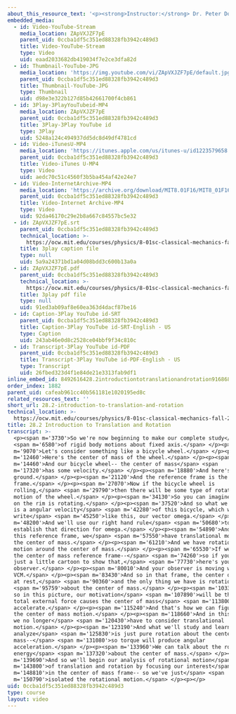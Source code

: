 ```yaml
---
about_this_resource_text: '<p><strong>Instructor:</strong> Dr. Peter Dourmashkin</p>'
embedded_media:
  - id: Video-YouTube-Stream
    media_location: ZApVXJZF7pE
    parent_uid: 0ccba1df5c351ed88328fb3942c489d3
    title: Video-YouTube-Stream
    type: Video
    uid: eaad2033682db419034f7e2ce3dfa82d
  - id: Thumbnail-YouTube-JPG
    media_location: 'https://img.youtube.com/vi/ZApVXJZF7pE/default.jpg'
    parent_uid: 0ccba1df5c351ed88328fb3942c489d3
    title: Thumbnail-YouTube-JPG
    type: Thumbnail
    uid: d98e3e322b127d85b42661700f4cb861
  - id: 3Play-3PlayYouTubeid-MP4
    media_location: ZApVXJZF7pE
    parent_uid: 0ccba1df5c351ed88328fb3942c489d3
    title: 3Play-3Play YouTube id
    type: 3Play
    uid: 5248a124c494937dd5dc8d49df4781cd
  - id: Video-iTunesU-MP4
    media_location: 'https://itunes.apple.com/us/itunes-u/id1223579658'
    parent_uid: 0ccba1df5c351ed88328fb3942c489d3
    title: Video-iTunes U-MP4
    type: Video
    uid: aedc70c51c4560f3b5ba454af42e24e7
  - id: Video-InternetArchive-MP4
    media_location: 'https://archive.org/download/MIT8.01F16/MIT8_01F16_L28v02_360p.mp4'
    parent_uid: 0ccba1df5c351ed88328fb3942c489d3
    title: Video-Internet Archive-MP4
    type: Video
    uid: 92da46170c29e2b8a667c84557bc5e32
  - id: ZApVXJZF7pE.srt
    parent_uid: 0ccba1df5c351ed88328fb3942c489d3
    technical_location: >-
      https://ocw.mit.edu/courses/physics/8-01sc-classical-mechanics-fall-2016/week-10-rotational-motion/28.2-introduction-to-translation-and-rotation/28.2-introduction-to-translation-and-rotation/ZApVXJZF7pE.srt
    title: 3play caption file
    type: null
    uid: 5a9a24371bd1a04d08bdd3c600b13a0a
  - id: ZApVXJZF7pE.pdf
    parent_uid: 0ccba1df5c351ed88328fb3942c489d3
    technical_location: >-
      https://ocw.mit.edu/courses/physics/8-01sc-classical-mechanics-fall-2016/week-10-rotational-motion/28.2-introduction-to-translation-and-rotation/28.2-introduction-to-translation-and-rotation/ZApVXJZF7pE.pdf
    title: 3play pdf file
    type: null
    uid: 91ed3ab09af8e60ea363d4dacf87be16
  - id: Caption-3Play YouTube id-SRT
    parent_uid: 0ccba1df5c351ed88328fb3942c489d3
    title: Caption-3Play YouTube id-SRT-English - US
    type: Caption
    uid: 243ab46e0d8c2528ce04bbf9f34c810c
  - id: Transcript-3Play YouTube id-PDF
    parent_uid: 0ccba1df5c351ed88328fb3942c489d3
    title: Transcript-3Play YouTube id-PDF-English - US
    type: Transcript
    uid: 26fbed323d4f1e84de21e3313fab9df1
inline_embed_id: 8492616428.2introductiontotranslationandrotation91686856
order_index: 1882
parent_uid: cafeab961cc40b561181e1020195ed8c
related_resources_text: ''
short_url: 28.2-introduction-to-translation-and-rotation
technical_location: >-
  https://ocw.mit.edu/courses/physics/8-01sc-classical-mechanics-fall-2016/week-10-rotational-motion/28.2-introduction-to-translation-and-rotation/28.2-introduction-to-translation-and-rotation
title: 28.2 Introduction to Translation and Rotation
transcript: >-
  <p><span m='3730'>So we're now beginning to make our complete study</span>
  <span m='6580'>of rigid body motions about fixed axis.</span> </p><p><span
  m='9070'>Let's consider something like a bicycle wheel.</span> </p><p><span
  m='12460'>Here's the center of mass of the wheel.</span> </p><p><span
  m='14460'>And our bicycle wheel-- the center of mass</span> <span
  m='17320'>has some velocity.</span> </p><p><span m='18880'>And here's
  ground.</span> </p><p><span m='21120'>And the reference frame is the ground
  frame.</span> </p><p><span m='27070'>Now if the bicycle wheel is
  rolling,</span> <span m='29790'>then there will be some type of rotational
  motion of the wheel.</span> </p><p><span m='34130'>So you can imagine a point
  on the rim is rotating.</span> </p><p><span m='37520'>And so what we have here
  is a angular velocity</span> <span m='42280'>of this bicycle, which we'll
  write</span> <span m='45250'>like this, our vector omega.</span> </p><p><span
  m='48200'>And we'll use our right hand rule</span> <span m='50680'>to
  establish that direction for omega.</span> </p><p><span m='54890'>And now in
  this reference frame, we</span> <span m='57550'>have translational motion of
  the center of mass.</span> </p><p><span m='61210'>And we have rotational
  motion around the center of mass.</span> </p><p><span m='65530'>If we go to
  the center of mass reference frame--</span> <span m='74260'>so if you want
  just a little cartoon to show that,</span> <span m='77730'>here's your
  observer.</span> </p><p><span m='80010'>And your observer is moving with
  VCM.</span> </p><p><span m='83430'>And so in that frame, the center of mass is
  at rest,</span> <span m='90360'>and the only thing we have is rotation</span>
  <span m='95759'>about the center of mass.</span> </p><p><span m='103300'>And
  so in this picture, our motivation</span> <span m='107890'>will be that the
  total external force causes the center of mass</span> <span m='113800'>to
  accelerate.</span> </p><p><span m='115240'>And that's how we can figure out
  the center of mass motion.</span> </p><p><span m='118660'>And in this picture,
  we no longer</span> <span m='120430'>have to consider translational
  motion.</span> </p><p><span m='123190'>And what we'll study and learn to
  analyze</span> <span m='125830'>is just pure rotation about the center of
  mass--</span> <span m='131080'>so torque will produce angular
  acceleration.</span> </p><p><span m='133960'>We can talk about the rotational
  energy</span> <span m='137320'>about the center of mass.</span> </p><p><span
  m='139690'>And so we'll begin our analysis of rotational motion</span> <span
  m='143800'>of translation and rotation by focusing our interest</span> <span
  m='148810'>in the center of mass frame-- so we've just</span> <span
  m='150790'>isolated the rotational motion.</span> </p><p></p>
uid: 0ccba1df5c351ed88328fb3942c489d3
type: course
layout: video
---
```

